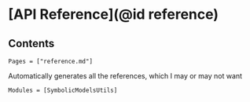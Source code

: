 # [API Reference](@id reference)

## Contents

```@contents
Pages = ["reference.md"]
```

Automatically generates all the references, which I may or may not want
```@autodocs
Modules = [SymbolicModelsUtils]
```